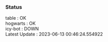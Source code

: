 ### Status


table : OK  
hogwarts : OK  
icy-bot : DOWN  
Latest Update : 2023-06-13 00:46:24.554922
